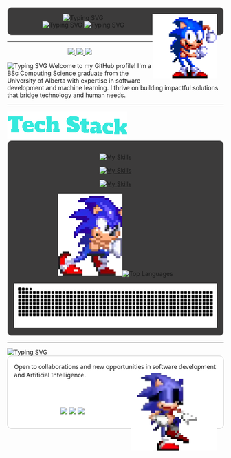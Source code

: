 <div align="center" style="border:1px solid #ccc; padding: 15px; border-radius: 10px; background: #3c3b3bff">

  <img src="https://readme-typing-svg.herokuapp.com?font=Fira+Code&size=38&duration=1&pause=1100&center=true&vCenter=true&width=435&lines=Hello%2C+I+am+Sepehr!&color=36e9ddff" alt="Typing SVG" />
  <img align="right" src="assets/sonic-the-hedgehog.gif" width="150" alt="Sonic the Hedgehog">
  <br>
  <img src="https://readme-typing-svg.herokuapp.com?font=Fira+Code&size=28&duration=2000&pause=3000&center=true&vCenter=true&width=435&lines=Welcome+to+my+GitHub&color=36e9ddff" alt="Typing SVG" /> 
  <img src="https://readme-typing-svg.herokuapp.com?font=Fira+Code&size=16&duration=2000&pause=1100&center=true&vCenter=true&width=435&lines=Make+sure+to+check+out+my+portfolio+website&color=36e9ddff" alt="Typing SVG" /> 
</div>

---

  <p align="center">
    <a href="https://linkedin.com/in/sepehrbehroozi">
      <img src="https://img.shields.io/badge/LinkedIn-0077B5?style=flat-square&logo=linkedin&logoColor=white" height="36">
    </a>
    <a href="mailto:sepehrbehroozi@gmail.com">
      <img src="https://img.shields.io/badge/Email-D14836?style=flat-square&logo=gmail&logoColor=white" height="36">
    </a>
    <a href="https://sepehrbehroozi.github.io/my-personal-website/">
      <img src="https://img.shields.io/badge/Portfolio-4285F4?style=flat-square&logo=google-chrome&logoColor=white" height="36">
    </a>
  </p>

  <img src="https://readme-typing-svg.herokuapp.com?font=Fira+Code&size=20&duration=2000&pause=1000&width=500&lines=BSc+in+Computing+Science+(UofA);Software+%26+Web+Developer;ML+Enthusiast&color=36e9dd" alt="Typing SVG" />
  Welcome to my GitHub profile! I'm a BSc Computing Science graduate from the University of Alberta with expertise in software development and machine learning. I thrive on building impactful solutions that bridge technology and human needs.

---

<img src="assets/Vanilla@1x-1.0s-280px-250px.gif" alt="Sonic the Hedgehog">
<div align="center" style="border:1px solid #ccc; padding: 15px; border-radius: 10px; background: #3c3b3bff">

[![My Skills](https://skillicons.dev/icons?i=python,c,cpp,js,ts,html,css,java,bash,regex)](https://skillicons.dev)

[![My Skills](https://skillicons.dev/icons?i=mysql,sqlite,mongodb,postgres)](https://skillicons.dev)

[![My Skills](https://skillicons.dev/icons?i=nodejs,react,nextjs,tailwind,django,flask,fastapi,pytorch,firebase,docker,nginx,heroku,idea,androidstudio)](https://skillicons.dev)

<img src="assets/sonic-pushing.gif" width="150" alt="Sonic the Hedgehog">![Top Languages](https://github-readme-stats.vercel.app/api/top-langs/?username=sepehrbehroozi&layout=compact&theme=radical)

<picture>
  <source media="(prefers-color-scheme: dark)" srcset="https://raw.githubusercontent.com/sepehrbehroozi/sepehrbehroozi/output/github-snake-dark.svg" />
  <source media="(prefers-color-scheme: light)" srcset="https://raw.githubusercontent.com/sepehrbehroozi/sepehrbehroozi/output/github-snake.svg" />
  <img alt="GitHub Snake" src="https://raw.githubusercontent.com/sepehrbehroozi/sepehrbehroozi/output/github-snake.svg" />
</picture>

</div>

---

<img src="https://readme-typing-svg.herokuapp.com?font=Fira+Code&size=24&duration=1&pause=5000&width=500&lines=Let's+connect+and+build+together!&color=36e9dd" alt="Typing SVG" />
<div align="left" style="border:1px solid #ccc; padding: 15px; border-radius: 10px; font-family: 'Segoe UI', Tahoma, Geneva, Verdana, sans-serif; background: #ffffffff">
  Open to collaborations and new opportunities in software development and Artificial Intelligence.

<img align="right" src="assets/sonic-dance.gif" width="200" alt="Sonic the Hedgehog">

<br><br>

<p align="center">
  <a href="https://linkedin.com/in/sepehrbehroozi"><img src="https://img.shields.io/badge/LinkedIn-0077B5?style=flat-square&logo=linkedin&logoColor=white" height="30"></a>
  <a href="mailto:sepehrbehroozi@gmail.com"><img src="https://img.shields.io/badge/Email-D14836?style=flat-square&logo=gmail&logoColor=white" height="30"></a>
  <a href="https://sepehrbehroozi.github.io/my-personal-website/"><img src="https://img.shields.io/badge/Portfolio-4285F4?style=flat-square&logo=google-chrome&logoColor=white" height="30"></a>
</p>
</div>
